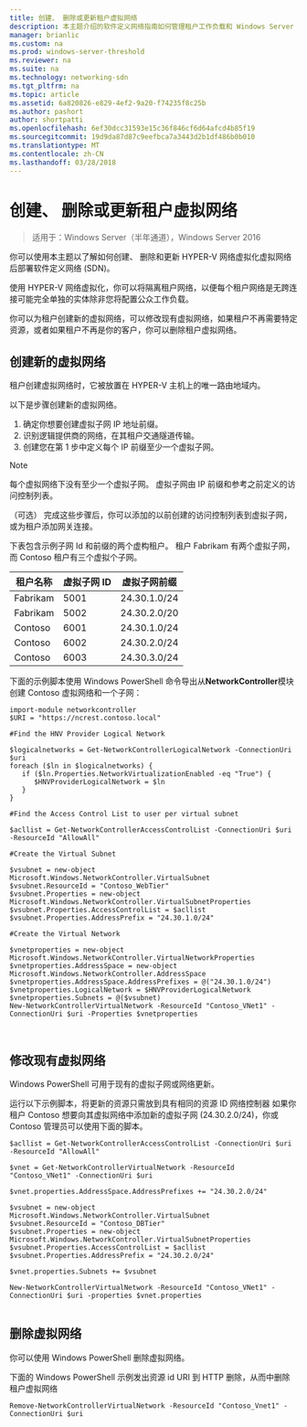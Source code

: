 ```yaml
---
title: 创建、 删除或更新租户虚拟网络
description: 本主题介绍的软件定义网络指南如何管理租户工作负载和 Windows Server 2016 中的虚拟网络的一部分。
manager: brianlic
ms.custom: na
ms.prod: windows-server-threshold
ms.reviewer: na
ms.suite: na
ms.technology: networking-sdn
ms.tgt_pltfrm: na
ms.topic: article
ms.assetid: 6a820826-e829-4ef2-9a20-f74235f8c25b
ms.author: pashort
author: shortpatti
ms.openlocfilehash: 6ef30dcc31593e15c36f846cf6d64afcd4b85f19
ms.sourcegitcommit: 19d9da87d87c9eefbca7a3443d2b1df486b0b010
ms.translationtype: MT
ms.contentlocale: zh-CN
ms.lasthandoff: 03/28/2018
---
```

# <a name="create-delete-or-update-tenant-virtual-networks"></a>创建、 删除或更新租户虚拟网络

>适用于：Windows Server（半年通道），Windows Server 2016

你可以使用本主题以了解如何创建、 删除和更新 HYPER-V 网络虚拟化虚拟网络后部署软件定义网络 (SDN)。  
  
使用 HYPER-V 网络虚拟化，你可以将隔离租户网络，以便每个租户网络是无跨连接可能完全单独的实体除非您将配置公众工作负载。  
  
你可以为租户创建新的虚拟网络，可以修改现有虚拟网络，如果租户不再需要特定资源，或者如果租户不再是你的客户，你可以删除租户虚拟网络。  
  
## <a name="create-a-new-virtual-network"></a>创建新的虚拟网络  
  
租户创建虚拟网络时，它被放置在 HYPER-V 主机上的唯一路由地域内。  
  
以下是步骤创建新的虚拟网络。  
  
1. 确定你想要创建虚拟子网 IP 地址前缀。   
2. 识别逻辑提供商的网络，在其租户交通隧道传输。   
3. 创建您在第 1 步中定义每个 IP 前缀至少一个虚拟子网。   
  
>[!NOTE]  
>每个虚拟网络下没有至少一个虚拟子网。 虚拟子网由 IP 前缀和参考之前定义的访问控制列表。  
  
（可选） 完成这些步骤后，你可以添加的以前创建的访问控制列表到虚拟子网，或为租户添加网关连接。    
  
下表包含示例子网 Id 和前缀的两个虚构租户。 租户 Fabrikam 有两个虚拟子网，而 Contoso 租户有三个虚拟个子网。  
  
  
  
租户名称  |虚拟子网 ID  |虚拟子网前缀    
---------|---------|---------  
Fabrikam    |5001         |24.30.1.0/24           
Fabrikam     |5002         | 24.30.2.0/20          
Contoso    |6001         |  24.30.1.0/24         
Contoso    | 6002        |  24.30.2.0/24         
Contoso     | 6003        | 24.30.3.0/24          
  
下面的示例脚本使用 Windows PowerShell 命令导出从**NetworkController**模块创建 Contoso 虚拟网络和一个子网：   
  
```  
import-module networkcontroller  
$URI = "https://ncrest.contoso.local"  
  
#Find the HNV Provider Logical Network  
  
$logicalnetworks = Get-NetworkControllerLogicalNetwork -ConnectionUri $uri  
foreach ($ln in $logicalnetworks) {  
   if ($ln.Properties.NetworkVirtualizationEnabled -eq "True") {  
      $HNVProviderLogicalNetwork = $ln  
   }  
}   
  
#Find the Access Control List to user per virtual subnet  
  
$acllist = Get-NetworkControllerAccessControlList -ConnectionUri $uri -ResourceId "AllowAll"  
  
#Create the Virtual Subnet  
  
$vsubnet = new-object Microsoft.Windows.NetworkController.VirtualSubnet  
$vsubnet.ResourceId = "Contoso_WebTier"  
$vsubnet.Properties = new-object Microsoft.Windows.NetworkController.VirtualSubnetProperties  
$vsubnet.Properties.AccessControlList = $acllist  
$vsubnet.Properties.AddressPrefix = "24.30.1.0/24"  
  
#Create the Virtual Network  
  
$vnetproperties = new-object Microsoft.Windows.NetworkController.VirtualNetworkProperties  
$vnetproperties.AddressSpace = new-object Microsoft.Windows.NetworkController.AddressSpace  
$vnetproperties.AddressSpace.AddressPrefixes = @("24.30.1.0/24")  
$vnetproperties.LogicalNetwork = $HNVProviderLogicalNetwork  
$vnetproperties.Subnets = @($vsubnet)  
New-NetworkControllerVirtualNetwork -ResourceId "Contoso_VNet1" -ConnectionUri $uri -Properties $vnetproperties  
  
  
```  
  
## <a name="modify-an-existing-virtual-network"></a>修改现有虚拟网络  
Windows PowerShell 可用于现有的虚拟子网或网络更新。   
  
运行以下示例脚本，将更新的资源只需放到具有相同的资源 ID 网络控制器 如果你租户 Contoso 想要向其虚拟网络中添加新的虚拟子网 (24.30.2.0/24)，你或 Contoso 管理员可以使用下面的脚本。  
  
```  
$acllist = Get-NetworkControllerAccessControlList -ConnectionUri $uri -ResourceId "AllowAll"  
  
$vnet = Get-NetworkControllerVirtualNetwork -ResourceId "Contoso_VNet1" -ConnectionUri $uri  
  
$vnet.properties.AddressSpace.AddressPrefixes += "24.30.2.0/24"  
  
$vsubnet = new-object Microsoft.Windows.NetworkController.VirtualSubnet  
$vsubnet.ResourceId = "Contoso_DBTier"  
$vsubnet.Properties = new-object Microsoft.Windows.NetworkController.VirtualSubnetProperties  
$vsubnet.Properties.AccessControlList = $acllist  
$vsubnet.Properties.AddressPrefix = "24.30.2.0/24"  
  
$vnet.properties.Subnets += $vsubnet  
  
New-NetworkControllerVirtualNetwork -ResourceId "Contoso_VNet1" -ConnectionUri $uri -properties $vnet.properties  
  
```  
  
## <a name="delete-a-virtual-network"></a>删除虚拟网络  
  
你可以使用 Windows PowerShell 删除虚拟网络。  
  
下面的 Windows PowerShell 示例发出资源 id URI 到 HTTP 删除，从而中删除租户虚拟网络  
  
    Remove-NetworkControllerVirtualNetwork -ResourceId "Contoso_Vnet1" -ConnectionUri $uri  



